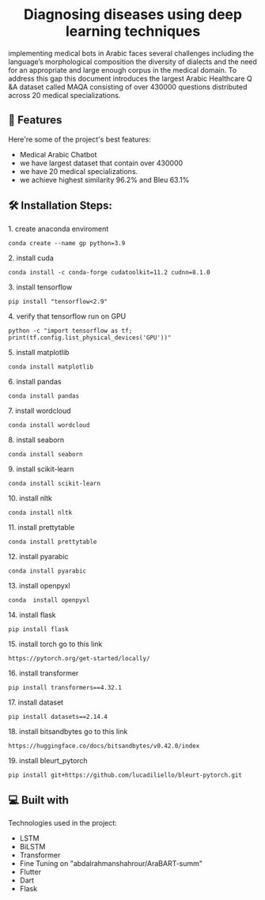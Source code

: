 <h1 align="center" id="title">Diagnosing diseases using deep learning techniques</h1>

<p id="description">implementing medical bots in Arabic faces several challenges including the language’s morphological composition the diversity of dialects and the need for an appropriate and large enough corpus in the medical domain. To address this gap this document introduces the largest Arabic Healthcare Q &amp;A dataset called MAQA consisting of over 430000 questions distributed across 20 medical specializations.</p>

  
  
<h2>🧐 Features</h2>

Here're some of the project's best features:

*   Medical Arabic Chatbot
*   we have largest dataset that contain over 430000
*   we have 20 medical specializations.
*   we achieve highest similarity 96.2% and Bleu 63.1%

<h2>🛠️ Installation Steps:</h2>

<p>1. create anaconda enviroment</p>

```
conda create --name gp python=3.9
```

<p>2. install cuda</p>

```
conda install -c conda-forge cudatoolkit=11.2 cudnn=8.1.0
```

<p>3. install tensorflow</p>

```
pip install "tensorflow<2.9"
```

<p>4. verify that tensorflow run on GPU</p>

```
python -c "import tensorflow as tf; print(tf.config.list_physical_devices('GPU'))"
```

<p>5. install matplotlib</p>

```
conda install matplotlib
```

<p>6. install pandas</p>

```
conda install pandas
```

<p>7. install wordcloud</p>

```
conda install wordcloud
```

<p>8. install seaborn</p>

```
conda install seaborn
```

<p>9. install scikit-learn</p>

```
conda install scikit-learn
```

<p>10. install nltk</p>

```
conda install nltk
```

<p>11. install prettytable</p>

```
conda install prettytable
```

<p>12. install pyarabic</p>

```
conda install pyarabic
```

<p>13. install openpyxl</p>

```
conda  install openpyxl
```

<p>14. install flask</p>

```
pip install flask
```

<p>15. install torch go to this link</p>

```
https://pytorch.org/get-started/locally/
```

<p>16. install transformer</p>

```
pip install transformers==4.32.1
```

<p>17. install dataset</p>

```
pip install datasets==2.14.4
```

<p>18. install bitsandbytes go to this link</p>

```
https://huggingface.co/docs/bitsandbytes/v0.42.0/index
```

<p>19. install bleurt_pytorch</p>

```
pip install git+https://github.com/lucadiliello/bleurt-pytorch.git
```

  
  
<h2>💻 Built with</h2>

Technologies used in the project:

*   LSTM
*   BiLSTM
*   Transformer
*   Fine Tuning on "abdalrahmanshahrour/AraBART-summ"
*   Flutter
*   Dart
*   Flask
  
